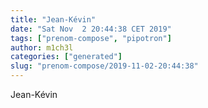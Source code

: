 ```yaml
---
title: "Jean-Kévin"
date: "Sat Nov  2 20:44:38 CET 2019"
tags: ["prenom-compose", "pipotron"]
author: m1ch3l
categories: ["generated"]
slug: "prenom-compose/2019-11-02-20:44:38"
---
```


Jean-Kévin
